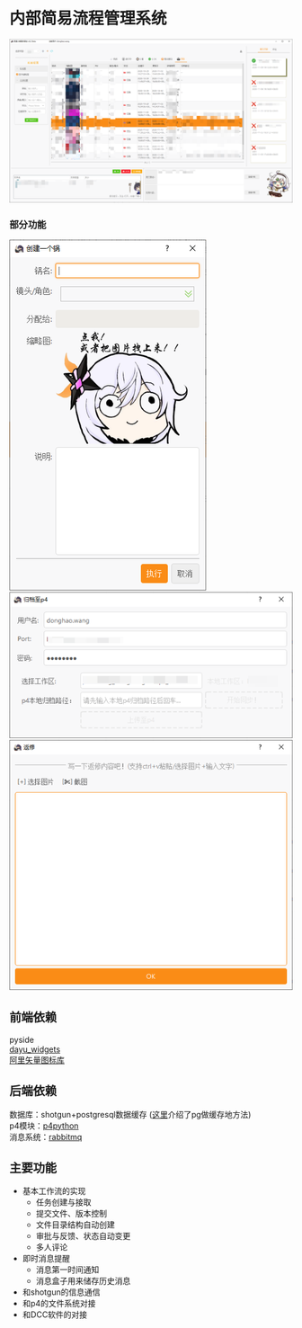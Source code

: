 # 内部简易流程管理系统

![avatar](resources/images/wok_tool_snipaste.png)
### 部分功能 <br>
![avatar](resources/images/create_wok.png)![avatar](resources/images/submit_to_p4.png)![avatar](resources/images/retake.png)

## 前端依赖
pyside <br>
[dayu_widgets](https://github.com/phenom-films/dayu_widgets) <br>
[阿里矢量图标库](https://www.iconfont.cn/) <br>

## 后端依赖
数据库：shotgun+postgresql数据缓存 ([这里](http://ddpark.xyz)介绍了pg做缓存地方法) <br>
p4模块：[p4python](https://www.perforce.com/perforce/r14.2/manuals/p4script/python.programming.html) <br>
消息系统：[rabbitmq](https://www.rabbitmq.com/)

## 主要功能
+ 基本工作流的实现 <br>
  + 任务创建与接取
  + 提交文件、版本控制
  + 文件目录结构自动创建
  + 审批与反馈、状态自动变更
  + 多人评论
+ 即时消息提醒 <br>
  + 消息第一时间通知
  + 消息盒子用来储存历史消息
+ 和shotgun的信息通信 <br>
+ 和p4的文件系统对接
+ 和DCC软件的对接


